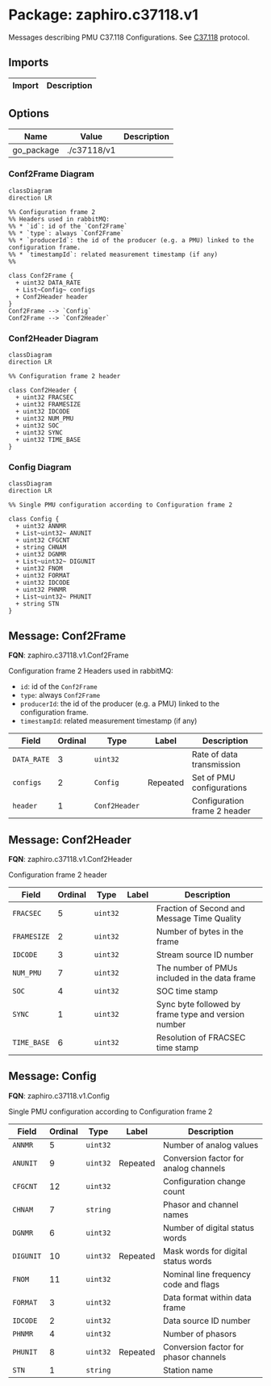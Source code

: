 # Package: zaphiro.c37118.v1

<!-- markdownlint-disable -->
Messages describing PMU C37.118 Configurations. 
See [C37.118](https://www.typhoon-hil.com/documentation/typhoon-hil-software-manual/References/c37_118_protocol.html)
protocol.



## Imports

| Import | Description |
|--------|-------------|



## Options

| Name       | Value       | Description |
|------------|-------------|-------------|
| go_package | ./c37118/v1 |             |




### Conf2Frame Diagram

```mermaid
classDiagram
direction LR

%% Configuration frame 2 
%% Headers used in rabbitMQ:
%% * `id`: id of the `Conf2Frame`
%% * `type`: always `Conf2Frame`
%% * `producerId`: the id of the producer (e.g. a PMU) linked to the configuration frame.
%% * `timestampId`: related measurement timestamp (if any)
%% 

class Conf2Frame {
  + uint32 DATA_RATE
  + List~Config~ configs
  + Conf2Header header
}
Conf2Frame --> `Config`
Conf2Frame --> `Conf2Header`

```
### Conf2Header Diagram

```mermaid
classDiagram
direction LR

%% Configuration frame 2 header

class Conf2Header {
  + uint32 FRACSEC
  + uint32 FRAMESIZE
  + uint32 IDCODE
  + uint32 NUM_PMU
  + uint32 SOC
  + uint32 SYNC
  + uint32 TIME_BASE
}

```
### Config Diagram

```mermaid
classDiagram
direction LR

%% Single PMU configuration according to Configuration frame 2

class Config {
  + uint32 ANNMR
  + List~uint32~ ANUNIT
  + uint32 CFGCNT
  + string CHNAM
  + uint32 DGNMR
  + List~uint32~ DIGUNIT
  + uint32 FNOM
  + uint32 FORMAT
  + uint32 IDCODE
  + uint32 PHNMR
  + List~uint32~ PHUNIT
  + string STN
}

```

## Message: Conf2Frame

**FQN**: zaphiro.c37118.v1.Conf2Frame

Configuration frame 2 
Headers used in rabbitMQ:
* `id`: id of the `Conf2Frame`
* `type`: always `Conf2Frame`
* `producerId`: the id of the producer (e.g. a PMU) linked to the configuration frame.
* `timestampId`: related measurement timestamp (if any)



| Field       | Ordinal | Type          | Label    | Description                   |
|-------------|---------|---------------|----------|-------------------------------|
| `DATA_RATE` | 3       | `uint32`      |          | Rate of data transmission     |
| `configs`   | 2       | `Config`      | Repeated | Set of PMU configurations     |
| `header`    | 1       | `Conf2Header` |          | Configuration frame 2 header  |




## Message: Conf2Header

**FQN**: zaphiro.c37118.v1.Conf2Header

Configuration frame 2 header


| Field       | Ordinal | Type     | Label | Description                                          |
|-------------|---------|----------|-------|------------------------------------------------------|
| `FRACSEC`   | 5       | `uint32` |       | Fraction of Second and Message Time Quality          |
| `FRAMESIZE` | 2       | `uint32` |       | Number of bytes in the frame                         |
| `IDCODE`    | 3       | `uint32` |       | Stream source ID number                              |
| `NUM_PMU`   | 7       | `uint32` |       | The number of PMUs included in the data frame        |
| `SOC`       | 4       | `uint32` |       | SOC time stamp                                       |
| `SYNC`      | 1       | `uint32` |       | Sync byte followed by frame type and version number  |
| `TIME_BASE` | 6       | `uint32` |       | Resolution of FRACSEC time stamp                     |




## Message: Config

**FQN**: zaphiro.c37118.v1.Config

Single PMU configuration according to Configuration frame 2


| Field     | Ordinal | Type     | Label    | Description                            |
|-----------|---------|----------|----------|----------------------------------------|
| `ANNMR`   | 5       | `uint32` |          | Number of analog values                |
| `ANUNIT`  | 9       | `uint32` | Repeated | Conversion factor for analog channels  |
| `CFGCNT`  | 12      | `uint32` |          | Configuration change count             |
| `CHNAM`   | 7       | `string` |          | Phasor and channel names               |
| `DGNMR`   | 6       | `uint32` |          | Number of digital status words         |
| `DIGUNIT` | 10      | `uint32` | Repeated | Mask words for digital status words    |
| `FNOM`    | 11      | `uint32` |          | Nominal line frequency code and flags  |
| `FORMAT`  | 3       | `uint32` |          | Data format within data frame          |
| `IDCODE`  | 2       | `uint32` |          | Data source ID number                  |
| `PHNMR`   | 4       | `uint32` |          | Number of phasors                      |
| `PHUNIT`  | 8       | `uint32` | Repeated | Conversion factor for phasor channels  |
| `STN`     | 1       | `string` |          | Station name                           |






<!-- Created by: Proto Diagram Tool -->
<!-- https://github.com/GoogleCloudPlatform/proto-gen-md-diagrams -->
